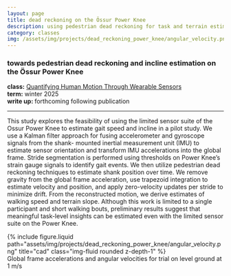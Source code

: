 ```yaml
---
layout: page
title: dead reckoning on the Össur Power Knee
description: using pedestrian dead reckoning for task and terrain estimation on the Össur Power Knee
category: classes
img: /assets/img/projects/dead_reckoning_power_knee/angular_velocity.png
---
```


<div class='row'>
    <div class="col-sm-8 mt-3 mt-md-0">
        <h3>towards pedestrian dead reckoning and incline estimation on the Össur Power Knee</h3>
        <p><strong>class:</strong> <a href="https://atlas.ai.umich.edu/courses/IOE435/2520/">Quantifying Human Motion Through Wearable Sensors</a><br>
        <strong>term:</strong> winter 2025 <br>
        <strong>write up: </strong> forthcoming following publication</p>
        <hr>
        <p>
        This study explores the feasibility of using the limited sensor suite of the
        Ossur Power Knee to estimate gait speed
        and incline in a pilot study. We use a Kalman filter approach
        for fusing accelerometer and gyroscope signals from the shank-
        mounted inertial measurement unit (IMU) to estimate sensor
        orientation and transform IMU accelerations into the global
        frame. Stride segmentation is performed using thresholds on
        Power Knee’s strain gauge signals to identify gait events. We then
        utilize pedestrian dead reckoning techniques to estimate shank
        position over time. We remove gravity from the global frame
        acceleration, use trapezoid integration to estimate velocity and
        position, and apply zero-velocity updates per stride to minimize
        drift. From the reconstructed motion, we derive estimates of
        walking speed and terrain slope. Although this work is limited to
        a single participant and short walking bouts, preliminary results
        suggest that meaningful task-level insights can be estimated even
        with the limited sensor suite on the Power Knee.
        </p>
    </div>
    <div class="col-sm-4 mt-3 mt-md-0">
        {% include figure.liquid path="assets/img/projects/dead_reckoning_power_knee/angular_velocity.png" title="cad" class="img-fluid rounded z-depth-1" %}
        <div class="caption">
            Global frame accelerations and angular velocities for
            trial on level ground at 1 m/s
        </div>      
    </div>
</div>